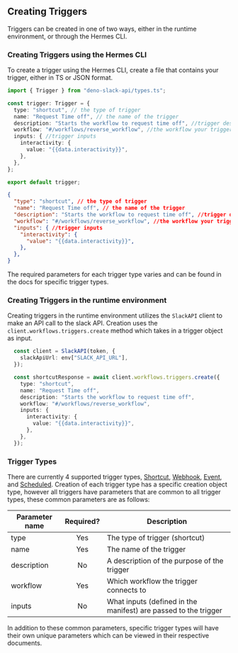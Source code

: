 ## Creating Triggers

Triggers can be created in one of two ways, either in the runtime environment, or through the Hermes CLI.

### Creating Triggers using the Hermes CLI

To create a trigger using the Hermes CLI, create a file that contains your trigger, either in TS or JSON format.
```ts
import { Trigger } from "deno-slack-api/types.ts";

const trigger: Trigger = {
  type: "shortcut", // the type of trigger
  name: "Request Time off", // the name of the trigger
  description: "Starts the workflow to request time off", //trigger description
  workflow: "#/workflows/reverse_workflow", //the workflow your trigger activates
  inputs: { //trigger inputs
    interactivity: {
      value: "{{data.interactivity}}",
    },
  },
};

export default trigger;
```

```json
{
  "type": "shortcut", // the type of trigger
  "name": "Request Time off", // the name of the trigger
  "description": "Starts the workflow to request time off", //trigger description
  "workflow": "#/workflows/reverse_workflow", //the workflow your trigger activates
  "inputs": { //trigger inputs
    "interactivity": {
      "value": "{{data.interactivity}}",
    },
  },
}
```

The required parameters for each trigger type varies and can be found in the docs for specific trigger types.

### Creating Triggers in the runtime environment

Creating triggers in the runtime environment utilizes the `SlackAPI` client to make an API call to the slack API.
Creation uses the `client.workflows.triggers.create` method which takes in a trigger object as input. 

```ts
  const client = SlackAPI(token, {
    slackApiUrl: env["SLACK_API_URL"],
  });

  const shortcutResponse = await client.workflows.triggers.create({
    type: "shortcut",
    name: "Request Time off",
    description: "Starts the workflow to request time off",
    workflow: "#/workflows/reverse_workflow",
    inputs: {
      interactivity: {
        value: "{{data.interactivity}}",
      },
    },
  });
```

### Trigger Types
There are currently 4 supported trigger types, [Shortcut](shortcut-trigger.md), [Webhook](webhook-trigger.md), 
[Event](event-trigger.md), and [Scheduled](scheduled-trigger.md). Creation of each trigger type has a specific creation
object type, however all triggers have parameters that are common to all trigger types, these common parameters are as follows:

| Parameter name  | Required?     | Description                                                          |
| ----------------|:-------------:| ---------------------------------------------------------------------|
| type            | Yes           | The type of trigger (shortcut)                                       |
| name            | Yes           | The name of the trigger                                              |
| description     | No            | A description of the purpose of the trigger                          |
| workflow        | Yes           | Which workflow the trigger connects to                               |
| inputs          | No            | What inputs (defined in the manifest) are passed to the trigger      |

In addition to these common parameters, specific trigger types will have their own unique parameters which can be viewed in 
their respective documents.
